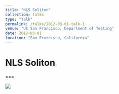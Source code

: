 ```yaml
---
title: "NLS Soliton"
collection: talks
type: "Talk"
permalink: /talks/2012-03-01-talk-1
venue: "UC San Francisco, Department of Testing"
date: 2012-03-01
location: "San Francisco, California"
---
```


# NLS Soliton
===

<img src="raghavendranimiwal.github.io/images/IntraChiral3D.pdf">